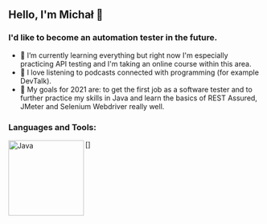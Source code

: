 ## Hello, I'm Michał 👋

### I'd like to become an automation tester in the future.

- 🌱 I’m currently learning everything but right now I'm especially practicing API testing and I'm taking an online course within this area.
- 🌱 I love listening to podcasts connected with programming (for example DevTalk).
- 🌱 My goals for 2021 are: to get the first job as a software tester and to further practice my skills in Java and learn the basics of REST Assured, JMeter and Selenium Webdriver really well.

### Languages and Tools:

[<img align="left" alt="Java" width="150px" src="https://encrypted-tbn0.gstatic.com/images?q=tbn:ANd9GcTi-nwyPIq1C4b49wz08KL3jyBXdrnHww0rag&usqp=CAU" />]

